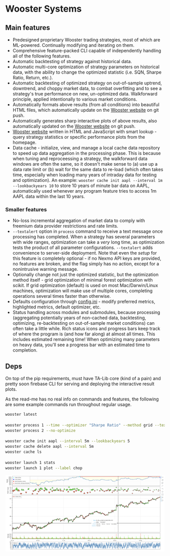 # Wooster Systems

## Main features

- Predesigned proprietary Wooster trading strategies, most of which are ML-powered. Continually modifying and iterating on them.
- Comprehensive feature-packed CLI capable of independently handling all of the following features.
- Automatic backtesting of strategy against historical data.
- Automatic multi-core optimization of strategy parameters on historical data, with the ability to change the optimized statistic (i.e. SQN, Sharpe Ratio, Return, etc.).
- Automatic backtesting of optimized strategy on out-of-sample uptrend, downtrend, and choppy market data, to combat overfitting and to see a strategy's true performance on new, un-optimized data. Walkforward principle, applied intentionally to various market conditions.
- Automatically formats above results (from all conditions) into beautiful HTML files, which automatically update on the [Wooster website](https://wooster.preritdas.com) on git push.
- Automatically generates sharp interactive plots of above results, also automatically updated on the [Wooster website](https://wooster.preritdas.com) on git push.
- [Wooster website](https://wooster.preritdas.com) written in HTML and JavaScript with smart lookup - query strategy statistics or specific performance plots from the homepage.
- Data cache - initialize, view, and manage a local cache data repository to speed up data aggregation in the processing phase. This is because when tuning and reproceessing a strategy, the walkforward data windows are often the same, so it doesn't make sense to (a) use up a data rate limit or (b) wait for the same data to re-load (which often takes time, especially when loading many years of intraday data for testing and optimization). An example: `wooster cache init aapl --interval 1m --lookbackyears 10` to store 10 years of minute bar data on AAPL, automatically used whenever any program feature tries to access 1m AAPL data within the last 10 years.

### Smaller features

- No-loss incremental aggregation of market data to comply with freemium data provider restrictions and rate limits.
- `--textalert` option in `process` command to receive a text message once processing has completed. When a strategy has several parameters with wide ranges, optimization can take a _very_ long time, as optimization tests the product of all parameter configurations. `--textalert` adds convenience to server-side deployment. Note that even the _setup_ for this feature is completely optional - if no Nexmo API keys are provided, no features are broken, and the flag simply has no action, except for a nonintrusive warning message.
- Optionally change not just the optimized statistic, but the optimization method itself - grid optimization of minimal forest optimization with scikit. If grid optimization (default) is used on most Mac/Darwin/Linux machines, optimization will make use of multiple cores, completing operations several times faster than otherwise.
- Defaults configuration through [config.ini](config.ini) - modify preferred metrics, highlighted metrics, default optimizer, etc.
- Status handling across modules and submodules, because processing (aggregating potentially years of non-cached data, backtesting, optimizing, re-backtesting on out-of-sample market conditions) can often take a little while. Rich status icons and progress bars keep track of where the program is (and how far along) at almost all times. This includes estimated remaining time! When optimizing many parameters on heavy data, you'll see a progress bar with an estimated time to completion.


## Deps

On top of the pip requirements, must have TA-Lib core (kind of a pain) and pretty soon firebase CLI for serving and deploying the interactive result plots.


As the read-me has no real info on commands and features, the following are some example commands run throughout regular usage.

```bash
wooster latest 

wooster process 1 --time --optimizer "Sharpe Ratio" --method grid --textalert --launch
wooster process 2 --no-optimize

wooster cache init aapl --interval 5m --lookbackyears 5
wooster cache delete aapl --interval 5m
wooster cache ls

wooster launch 1 stats
wooster launch 1 plot --label chop
```

[![plot-preview](readme-content/plot_preview.PNG)](https://wooster.preritdas.com/plots/Wooster%20One.html)
